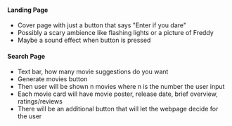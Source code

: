 #### Landing Page
- Cover page with just a button that says "Enter if you dare"
- Possibly a scary ambience like flashing lights or a picture of Freddy
- Maybe a sound effect when button is pressed

#### Search Page
- Text bar, how many movie suggestions do you want
- Generate movies button
- Then user will be shown n movies where n is the number the user input
-  Each movie card will have movie poster, release date, brief overview, ratings/reviews
- There will be an additional button that will let the webpage decide for the user
